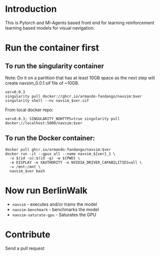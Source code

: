 # Introduction 
This is Pytorch and Ml-Agents based front end for learning reinforcement learning based models for visual navigation.

# Run the container first

## To run the singularity container
Note: Do it on a partition that has at least 10GB space as the next step will create navsim_0.0.1.sif file of ~10GB.

```
ver=0.0.3
singularity pull docker://ghcr.io/armando-fandango/navsim:$ver
singularity shell --nv navsim_$ver.sif
```
From local docker repo:
```
ver=0.0.3; SINGULARITY_NOHTTPS=true singularity pull docker://localhost:5000/navsim:$ver
```
## To run the Docker container:

```
docker pull ghcr.io/armando-fandango/navsim:$ver
docker run -it --gpus all --name navsim_${ver}_1 \
  -u $(id -u):$(id -g) -w ${PWD} \
  -e DISPLAY -e XAUTHORITY -e NVIDIA_DRIVER_CAPABILITIES=all \
  -v /mnt:/mnt \ 
  navsim_$ver bash
```
# Now run BerlinWalk
* `navsim` - executes and/or trains the model
* `navsim-benchmark` - benchmarks the model
* `navsim-saturate-gpu` - Saturates the GPU

# Contribute

Send a pull request